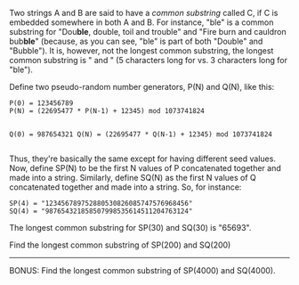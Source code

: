 <div class="md"><p>Two strings A and B are said to have a <em>common substring</em> called C, if C is embedded somewhere in both A and B. For instance, "ble" is a common substring for "Dou<strong>ble</strong>, double, toil and trouble" and "Fire burn and cauldron bub<strong>ble</strong>" (because, as you can see, "ble" is part of both "Double" and "Bubble"). It is, however, not the longest common substring, the longest common substring is " and " (5 characters long for vs. 3 characters long for "ble").</p>
<p>Define two pseudo-random number generators, P(N) and Q(N), like this:</p>
<pre><code>P(0) = 123456789
P(N) = (22695477 * P(N-1) + 12345) mod 1073741824

Q(0) = 987654321
Q(N) = (22695477 * Q(N-1) + 12345) mod 1073741824
</code></pre>
<p>Thus, they're basically the same except for having different seed values. Now, define SP(N) to be the first N values of P concatenated together and made into a string. Similarly, define SQ(N) as the first N values of Q concatenated together and made into a string. So, for instance:</p>
<pre><code>SP(4) = "123456789752880530826085747576968456"
SQ(4) = "987654321858507998535614511204763124"
</code></pre>
<p>The longest common substring for SP(30) and SQ(30) is "65693".</p>
<p>Find the longest common substring of SP(200) and SQ(200)</p>
<hr/>
<p>BONUS: Find the longest common substring of SP(4000) and SQ(4000).</p>
</div>
